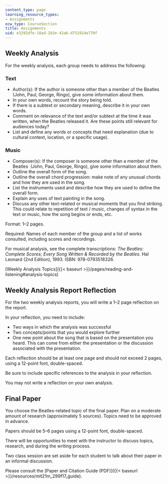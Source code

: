 ```yaml
---
content_type: page
learning_resource_types:
- Assignments
ocw_type: CourseSection
title: Assignments
uid: e3292dfe-18ad-2b3e-42a6-d751914e770f
---
```


Weekly Analysis
---------------

For the weekly analysis, each group needs to address the following:

### Text

*   Author(s): If the author is someone other than a member of the Beatles (John, Paul, George, Ringo), give some information about them.
*   In your own words, recount the story being told.
*   If there is a subtext or secondary meaning, describe it in your own words.
*   Comment on relevance of the text and/or subtext at the time it was written, when the Beatles released it. Are these points still relevant for audiences today?
*   List and define any words or concepts that need explanation (due to cultural context, location, or a specific usage).

### Music

*   Composer(s): If the composer is someone other than a member of the Beatles  (John, Paul, George, Ringo), give some information about them.
*   Outline the overall form of the song.
*   Outline the overall chord progression: make note of any unusual chords and how they are used in the song.
*   List the instruments used and describe how they are used to define the overall form.
*   Explain any uses of text painting in the song.
*   Discuss any other text-related or musical moments that you find striking. This could relate to repetition of text / music, changes of syntax in the text or music, how the song begins or ends, etc.

Format: 1–2 pages.

Required: Names of each member of the group and a list of works consulted, including scores and recordings.

For musical analysis, see the complete transcriptions: _The Beatles: Complete Scores; Every Song Written & Recorded by the Beatles_. Hal Leonard (2nd Edition), 1993. ISBN: 978-0793518326.

[Weekly Analysis Topics]({{< baseurl >}}/pages/reading-and-listening#analysis-topics)

Weekly Analysis Report Reflection
---------------------------------

For the two weekly analysis reports, you will write a 1–2 page reflection on the report.

In your reflection, you need to include:

*   Two ways in which the analysis was successful
*   Two concepts/points that you would explore further
*   One new point about the song that is based on the presentation you heard. This can come from either the presentation or the discussion associated with the presentation.

Each reflection should be at least one page and should not exceed 2 pages, using a 12-point font, double-spaced.

Be sure to include specific references to the analysis in your reflection.

You may not write a reflection on your own analysis.

Final Paper
-----------

You choose the Beatles-related topic of the final paper. Plan on a moderate amount of research (approximately 5 sources). Topics need to be approved in advance.

Papers should be 5–6 pages using a 12-point font, double-spaced.

There will be opportunities to meet with the instructor to discuss topics, research, and during the writing process.

Two class session are set aside for each student to talk about their paper in an informal discussion.

Please consult the [Paper and Citation Guide (PDF)]({{< baseurl >}}/resources/mit21m_299f17_guide).